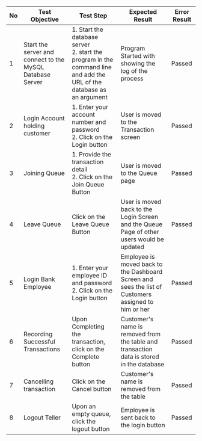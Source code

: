 | No | Test Objective | Test Step | Expected Result | Error Result |
|---|---|---|---|---|
| 1 | Start the server and connect to the MySQL Database Server | 1. Start the database server<br/>2. start the program in the command line and add the URL of the database as an argument | Program Started with showing the log of the process | Passed |
| 2 | Login Account holding customer | 1. Enter your account number and password<br/>2. Click on the Login button | User is moved to the Transaction screen | Passed |
| 3 | Joining Queue | 1. Provide the transaction detail<br/>2. Click on the Join Queue Button | User is moved to the Queue page | Passed |
| 4 | Leave Queue | Click on the Leave Queue Button | User is moved back to the Login Screen and the Queue Page of other users would be updated | Passed |
| 5 | Login Bank Employee | 1. Enter your employee ID and password<br/>2. Click on the Login button | Employee is moved back to the Dashboard Screen and sees the list of Customers assigned to him or her | Passed |
| 6 | Recording Successful Transactions | Upon Completing the transaction, click on the Complete button | Customer's name is removed from the table and transaction data is stored in the database | Passed |
| 7 | Cancelling transaction |  Click on the Cancel button | Customer's name is removed from the table | Passed |
| 8 | Logout Teller | Upon an empty queue, click the logout button | Employee is sent back to the login button | Passed |rm 
